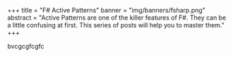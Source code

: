 +++
title = "F# Active Patterns"
banner = "img/banners/fsharp.png" 
abstract = "Active Patterns are one of the killer features of F#. They can be a little confusing at first. This series of posts will help you to master them."
+++

bvcgcgfcgfc